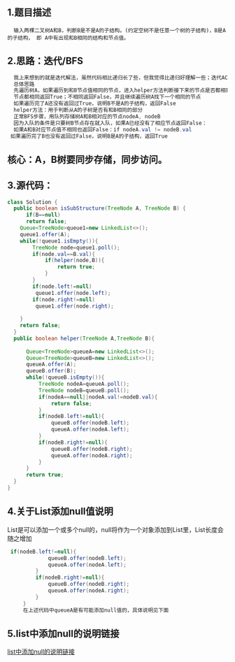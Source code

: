    ## 1.题目描述
      输入两棵二叉树A和B，判断B是不是A的子结构。(约定空树不是任意一个树的子结构)，B是A的子结构， 即 A中有出现和B相同的结构和节点值。


  ## 2.思路：迭代/BFS
```java
  我上来想到的就是迭代解法，虽然代码相比递归长了些，但我觉得比递归好理解一些；迭代AC了之后搞了半天才搞出来递归的解（不过Java用迭代解法是真慢啊，要5ms；Python还行）
  总体思路
  先遍历树A，如果遍历到和B节点值相同的节点，进入helper方法判断接下来的节点是否都相同
  节点都相同返回True；不相同返回False，并且继续遍历树A找下一个相同的节点
  如果遍历完了A还没有返回过True，说明B不是A的子结构，返回False
  helper方法：用于判断从A的子树是否有和B相同的部分
  正常BFS步骤，用队列存储树A和B相对应的节点nodeA, nodeB
  因为入队的条件是只要树B节点存在就入队，如果A已经没有了相应节点返回False：
  如果A和B对应节点值不相同也返回False：if nodeA.val != nodeB.val
 如果遍历完了B也没有返回过False，说明B是A的子结构，返回True
```
  ## 核心：A，B树要同步存储，同步访问。
## 3.源代码：
  ```java
class Solution {
    public boolean isSubStructure(TreeNode A, TreeNode B) {
        if(B==null)
        return false;
      Queue<TreeNode>queue1=new LinkedList<>();
      queue1.offer(A);
      while(!queue1.isEmpty()){
          TreeNode node=queue1.poll();
          if(node.val==B.val){
              if(helper(node,B)){
                  return true;
              }
          }
          if(node.left!=null)
           queue1.offer(node.left);
          if(node.right!=null)
           queue1.offer(node.right);
          
      } 
      return false;
    }
    public boolean helper(TreeNode A,TreeNode B){
        
        Queue<TreeNode>queueA=new LinkedList<>();
        Queue<TreeNode>queueB=new LinkedList<>();
        queueA.offer(A);
        queueB.offer(B);
        while(!queueB.isEmpty()){
            TreeNode nodeA=queueA.poll();
            TreeNode nodeB=queueB.poll();
            if(nodeA==null||nodeA.val!=nodeB.val){
                return false;
            }
            if(nodeB.left!=null){
                queueB.offer(nodeB.left);
                queueA.offer(nodeA.left);
            }
            if(nodeB.right!=null){
                queueB.offer(nodeB.right);
                queueA.offer(nodeA.right);
            }
        }
        return true;
    }
}
```
## 4.关于List添加null值说明
   List是可以添加一个或多个null的，null将作为一个对象添加到List里，List长度会随之增加
   ```java
    if(nodeB.left!=null){
                queueB.offer(nodeB.left);
                queueA.offer(nodeA.left);
            }
            if(nodeB.right!=null){
                queueB.offer(nodeB.right);
                queueA.offer(nodeA.right);
            }
        }
        在上述代码中queueA是有可能添加null值的，具体说明见下面
```
## 5.list中添加null的说明链接
  [list中添加null的说明链接](https://blog.csdn.net/u013215565/article/details/85273710)


